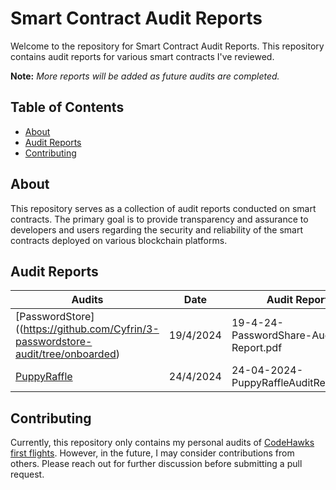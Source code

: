# Smart Contract Audit Reports

Welcome to the repository for Smart Contract Audit Reports. This repository contains audit reports for various smart contracts I've reviewed.

**Note:** *More reports will be added as future audits are completed.*

## Table of Contents

- [About](#about)
- [Audit Reports](#audit-reports)
- [Contributing](#contributing)

## About

This repository serves as a collection of audit reports conducted on smart contracts. The primary goal is to provide transparency and assurance to developers and users regarding the security and reliability of the smart contracts deployed on various blockchain platforms.

## Audit Reports

| Audits                                                                          | Date       | Audit Report                                     |
|---------------------------------------------------------------------------------|------------|--------------------------------------------------|
| [PasswordStore]((https://github.com/Cyfrin/3-passwordstore-audit/tree/onboarded)| 19/4/2024  | 19-4-24-PasswordShare-Audit-Report.pdf           |
| [PuppyRaffle](https://github.com/Cyfrin/4-puppy-raffle-audit)                   | 24/4/2024  | 24-04-2024-PuppyRaffleAuditReport.pdf            |


## Contributing

Currently, this repository only contains my personal audits of [CodeHawks first flights](https://www.codehawks.com/first-flights). However, in the future, I may consider contributions from others. Please reach out for further discussion before submitting a pull request.

